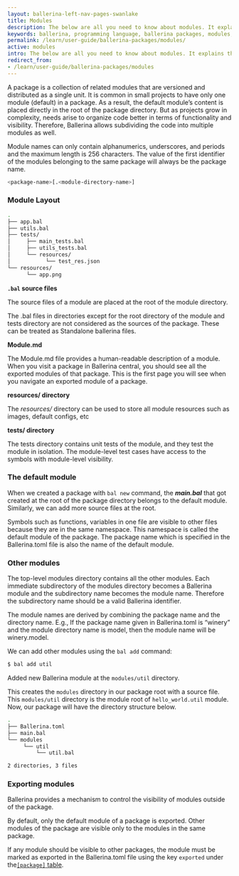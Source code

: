 ```yaml
---
layout: ballerina-left-nav-pages-swanlake
title: Modules
description: The below are all you need to know about modules. It explains the layout and concept of modules.
keywords: ballerina, programming language, ballerina packages, modules, module layout
permalink: /learn/user-guide/ballerina-packages/modules/
active: modules
intro: The below are all you need to know about modules. It explains the layout and concept of modules.
redirect_from:
- /learn/user-guide/ballerina-packages/modules
---
```


A package is a collection of related modules that are versioned and distributed as a single unit. It is common in small projects to have only one module (default) in a package. As a result, the default module’s content is placed directly in the root of the package directory. But as projects grow in complexity, needs arise to organize code better in terms of functionality and visibility. Therefore, Ballerina allows subdividing the code into multiple modules as well.

Module names can only contain alphanumerics, underscores, and periods and the maximum length is 256 characters. The value of the first identifier of the modules belonging to the same package will always be the package name.

```bash
<package-name>[.<module-directory-name>]
```

### Module Layout

```bash
.
├── app.bal
├── utils.bal
├── tests/
│     ├── main_tests.bal
│     ├── utils_tests.bal
│     └── resources/
│           └── test_res.json
└── resources/
      └── app.png
```

**`.bal` source files**

The source files of a module are placed at the root of the module directory.

The .bal files in directories except for the root directory of the module and tests directory are not considered as the sources of the package. These can be treated as Standalone ballerina files.

**Module.md**

The Module.md file provides a human-readable description of a module. When you visit a package in Ballerina central, you should see all the exported modules of that package. This is the first page you will see when you navigate an exported module of a package.

**resources/ directory**

The _resources/_ directory can be used to store all module resources such as images, default configs, etc

**tests/ directory**

The tests directory contains unit tests of the module, and they test the module in isolation. The module-level test cases have access to the symbols with module-level visibility.

### The default module

When we created a package with `bal new` command, the **_main.bal_** that got created at the root of the package directory belongs to the default module. Similarly, we can add more source files at the root.

Symbols such as functions, variables in one file are visible to other files because they are in the same namespace. This namespace is called the default module of the package. The package name which is specified in the Ballerina.toml file is also the name of the default module.


### Other modules

The top-level modules directory contains all the other modules. Each immediate subdirectory of the modules directory becomes a Ballerina module and the subdirectory name becomes the module name. Therefore the subdirectory name should be a valid Ballerina identifier.

The module names are derived by combining the package name and the directory name. E.g., If the package name given in Ballerina.toml is “winery” and the module directory name is model, then the module name will be winery.model.

We can add other modules using the `bal add` command:
```bash
$ bal add util
```

Added new Ballerina module at the `modules/util` directory.

This creates the `modules` directory in our package root with a source file. This `modules/util` directory is the module root of `hello_world.util` module. Now, our package will have the directory structure below.

```bash
.
├── Ballerina.toml
├── main.bal
└── modules
     └── util
         └── util.bal

2 directories, 3 files
```

### Exporting modules

Ballerina provides a mechanism to control the visibility of modules outside of the package.

By default, only the default module of a package is exported. Other modules of the package are visible only to the modules in the same package.

If any module should be visible to other packages, the module must be marked as exported in the Ballerina.toml file using 
the key `exported` under the[`[package]` table](/learn/user-guide/ballerina-packages/package-layout#ballerinatoml).
